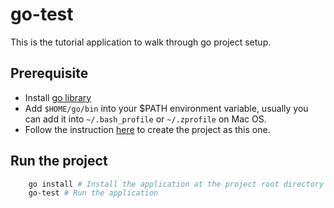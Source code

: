 # go-test

This is the tutorial application to walk through go project setup.

## Prerequisite

* Install [go library](https://golang.org/doc/install)
* Add `$HOME/go/bin` into your $PATH environment variable, usually you can add it into `~/.bash_profile` or `~/.zprofile` on Mac OS.
* Follow the instruction [here](https://golang.org/doc/code.html#Workspaces) to create the project as this one.

## Run the project

```bash
    go install # Install the application at the project root directory
    go-test # Run the application
```

